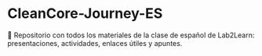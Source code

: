 # CleanCore-Journey-ES
📘 Repositorio con todos los materiales de la clase de español de Lab2Learn: presentaciones, actividades, enlaces útiles y apuntes.
